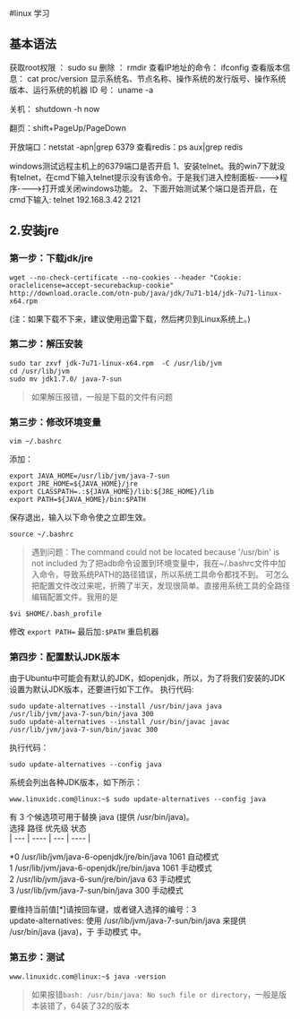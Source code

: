 #linux 学习
## 基本语法
获取root权限 ：  sudo su
删除 ： rmdir
查看IP地址的命令： ifconfig
查看版本信息： cat proc/version
显示系统名、节点名称、操作系统的发行版号、操作系统版本、运行系统的机器 ID 号： uname -a

关机： shutdown -h now

翻页：shift+PageUp/PageDown


开放端口：netstat -apn|grep 6379
查看redis：ps aux|grep redis

windows测试远程主机上的6379端口是否开启
1、安装telnet。我的win7下就没有telnet，在cmd下输入telnet提示没有该命令。于是我们进入控制面板---->程序---->打开或关闭windows功能。
2、下面开始测试某个端口是否开启，在cmd下输入:
telnet 192.168.3.42 2121

## 2.安装jre
### 第一步：下载jdk/jre
```
wget --no-check-certificate --no-cookies --header "Cookie: oraclelicense=accept-securebackup-cookie" http://download.oracle.com/otn-pub/java/jdk/7u71-b14/jdk-7u71-linux-x64.rpm 
```
(注：如果下载不下来，建议使用迅雷下载，然后拷贝到Linux系统上。)
 
### 第二步：解压安装
```
sudo tar zxvf jdk-7u71-linux-x64.rpm  -C /usr/lib/jvm  
cd /usr/lib/jvm  
sudo mv jdk1.7.0/ java-7-sun  
```
> 如果解压报错，一般是下载的文件有问题

### 第三步：修改环境变量
```
vim ~/.bashrc  
```
添加：
```
export JAVA_HOME=/usr/lib/jvm/java-7-sun  
export JRE_HOME=${JAVA_HOME}/jre  
export CLASSPATH=.:${JAVA_HOME}/lib:${JRE_HOME}/lib  
export PATH=${JAVA_HOME}/bin:$PATH  
```
保存退出，输入以下命令使之立即生效。
```
source ~/.bashrc  
```
> 遇到问题：The command could not be located because '/usr/bin' is not included
为了把adb命令设置到环境变量中，我在~/.bashrc文件中加入命令，导致系统PATH的路径错误，所以系统工具命令都找不到。
可怎么把配置文件改过来呢，折腾了半天，发现很简单。直接用系统工具的全路径编辑配置文件。我用的是
```
$vi $HOME/.bash_profile 
```
修改
`export PATH=` 最后加`:$PATH`
重启机器

### 第四步：配置默认JDK版本
由于Ubuntu中可能会有默认的JDK，如openjdk，所以，为了将我们安装的JDK设置为默认JDK版本，还要进行如下工作。
执行代码:
```
sudo update-alternatives --install /usr/bin/java java /usr/lib/jvm/java-7-sun/bin/java 300  
sudo update-alternatives --install /usr/bin/javac javac /usr/lib/jvm/java-7-sun/bin/javac 300  
```
执行代码：
```
sudo update-alternatives --config java  
```
系统会列出各种JDK版本，如下所示：
```
www.linuxidc.com@linux:~$ sudo update-alternatives --config java  
```
有 3 个候选项可用于替换 java (提供 /usr/bin/java)。  
  选择       路径                                    优先级  状态  
  | --- | ---- | --- | ---- |
  
 *0            /usr/lib/jvm/java-6-openjdk/jre/bin/java   1061      自动模式  
  1            /usr/lib/jvm/java-6-openjdk/jre/bin/java   1061      手动模式  
  2            /usr/lib/jvm/java-6-sun/jre/bin/java       63        手动模式  
  3            /usr/lib/jvm/java-7-sun/bin/java           300       手动模式  
  
  
要维持当前值[*]请按回车键，或者键入选择的编号：3  
update-alternatives: 使用 /usr/lib/jvm/java-7-sun/bin/java 来提供 /usr/bin/java (java)，于 手动模式 中。  
### 第五步：测试
```
www.linuxidc.com@linux:~$ java -version  
```
> 如果报错`bash: /usr/bin/java: No such file or directory`，一般是版本装错了，64装了32的版本
